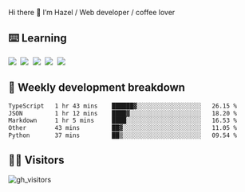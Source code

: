 
Hi there 👋 I’m Hazel / Web developer / coffee lover

## ⌨️ Learning

<samp>
 <a href="https://github.com/vuejs/core"><img src="https://api.iconify.design/logos:vue.svg" /></a>
  <a href="https://github.com/vuejs/core"><img src="https://api.iconify.design/logos:react.svg" /></a>
  <a href="https://github.com/vitejs/vite"><img src="https://api.iconify.design/logos:vitejs.svg" /></a>
  <a href="https://github.com/microsoft/TypeScript"><img src="https://api.iconify.design/logos:typescript-icon.svg" /></a> 
  <a href="https://github.com/unocss/unocss"><img src="https://api.iconify.design/logos:unocss.svg" /></a>
  

</samp>


## 🦀 Weekly development breakdown

<!--START_SECTION:waka-->

```txt
TypeScript   1 hr 43 mins    ██████▓░░░░░░░░░░░░░░░░░░   26.15 %
JSON         1 hr 12 mins    ████▓░░░░░░░░░░░░░░░░░░░░   18.20 %
Markdown     1 hr 5 mins     ████░░░░░░░░░░░░░░░░░░░░░   16.53 %
Other        43 mins         ██▓░░░░░░░░░░░░░░░░░░░░░░   11.05 %
Python       37 mins         ██▒░░░░░░░░░░░░░░░░░░░░░░   09.54 %
```

<!--END_SECTION:waka-->
## 👬🏻 Visitors

![gh_visitors](https://profile-counter.glitch.me/Hazel-Lin/count.svg)

